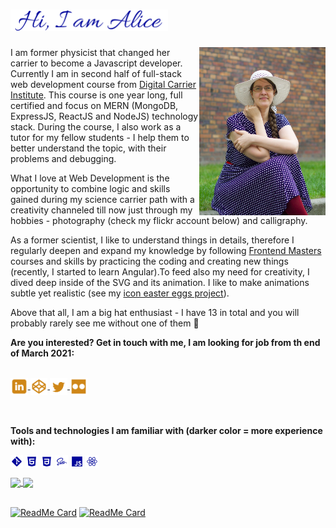 <h1><img src="./greetings.png" width="50%"> </h1>

<img align="right" src="./photo.jpg" width="40%">

I am former physicist that changed her carrier to become a Javascript developer. Currently I am in second half of full-stack web development course from [Digital Carrier Institute](https://digitalcareerinstitute.org/). This course is one year long, full certified and focus on MERN (MongoDB, ExpressJS, ReactJS and NodeJS) technology stack. During the course, I also work as a tutor for my fellow students - I help them to better understand the topic, with their problems and debugging.

 What I love at Web Development is the opportunity to combine logic and skills gained during my science carrier path with a creativity channeled till now just through my hobbies - photography (check my flickr account below) and calligraphy.

 As a former scientist, I like to understand things in details, therefore I regularly deepen and expand my knowledge by following [Frontend Masters](https://frontendmasters.com/dashboard/) courses and skills by practicing the coding and creating new things (recently, I started to learn Angular).To feed also my need for creativity, I dived deep inside of the SVG and its animation. I like to make animations subtle yet realistic (see my [icon easter eggs project](https://codepen.io/AliceRez/pen/abNpMoP)).
 
 Above that all, I am a big hat enthusiast - I have 13 in total and you will probably rarely see me without one of them 👒
 
**Are you interested? Get in touch with me, I am looking for job from th end of March 2021:**

<!--
**Alice-Rez/Alice-Rez** is a ✨ _special_ ✨ repository because its `README.md` (this file) appears on your GitHub profile.
<h1 align="center">Hi, I'm Alice!</h1>

<a href="https://github.com/ryo-ma/github-profile-trophy">
  <img align="center" src="https://github-profile-trophy.vercel.app/?username=alice-rez" />
</a>


Here are some ideas to get you started:

- 🔭 I’m currently working on ...
- 🌱 I’m currently learning ...
- 👯 I’m looking to collaborate on ...
- 🤔 I’m looking for help with ...
- 💬 Ask me about ...
- 📫 How to reach me: ...
- 😄 Pronouns: ...
- ⚡ Fun fact: ...
-->

<br/>

<a href="https://www.linkedin.com/in/alice-reznickova-96664a17b/">
  <img align="center" src="./linkedin.svg" width="5.5%" title="Linked-in" />
</a> 
<a href="https://codepen.io/AliceRez">
  <img align="center" src="./codepen.svg" width="5.5%" title="Codepen" />
</a> 
<a href="https://twitter.com/rez_alice">
  <img align="center" src="./twitter.svg" width="5.5%" title="Twitter" />
</a> 
<a href="https://www.flickr.com/people/169835854@N05/">
  <img align="center" src="./flickr.svg" width="5.5%" title="Flickr" />
</a> 
<br/>
<br/>
<br/>

**Tools and technologies I am familiar with (darker color = more experience with):** 
<p>
 <img align="center" src="./git.svg" width="4%" title="GIT"/>
<img align="center" src="./html.svg" width="4%" title="HTML"/>
<img align="center" src="./css.svg" width="4%" title="CSS" />
<img align="center" src="./sass.svg" width="4%" title="SASS" />
<img align="center" src="./js.svg" width="4%" title="JavaScript" />
<img align="center" src="./react.svg" width="4%" title="React" />
</p>




<a href="https://github.com/anuraghazra/github-readme-stats">
  <img align="center" src="https://github-readme-stats.vercel.app/api/top-langs/?username=Alice-Rez&layout=compact&count_private=true&bg_color=010459&title_color=f1c88b&text_color=dbdcfd&icon_color=cf8617" />
</a>
<a href="https://github.com/anuraghazra/github-readme-stats">
  <img align="center" src="https://github-readme-stats.vercel.app/api?username=Alice-Rez&show_icons=true&count_private=true&bg_color=010459&title_color=f1c88b&text_color=dbdcfd&icon_color=cf8617" />
</a>
<br/>
<br/>


[![ReadMe Card](https://github-readme-stats.vercel.app/api/pin/?username=Alice-Rez&repo=Not-to-forget)](https://github.com/Alice-Rez/Not-to-forget)
[![ReadMe Card](https://github-readme-stats.vercel.app/api/pin/?username=Alice-Rez&repo=Calli-shop)](https://github.com/Alice-Rez/Calli-Shop)




